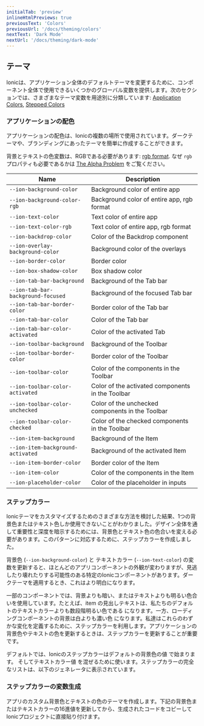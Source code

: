 ```yaml
---
initialTab: 'preview'
inlineHtmlPreviews: true
previousText: 'Colors'
previousUrl: '/docs/theming/colors'
nextText: 'Dark Mode'
nextUrl: '/docs/theming/dark-mode'
---
```


## テーマ

Ionicは、アプリケーション全体のデフォルトテーマを変更するために、コンポーネント全体で使用できるいくつかのグローバル変数を提供します。次のセクションでは、さまざまなテーマ変数を用途別に分類しています: [Application Colors](#application-colors), [Stepped Colors](#stepped-colors)

### アプリケーションの配色

アプリケーションの配色は、Ionicの複数の場所で使用されています。ダークテーマや、ブランディングにあったテーマを簡単に作成することができます。

背景とテキストの色変数は、RGBである必要があります: <a href="https://developer.mozilla.org/en-US/docs/Glossary/RGB" target="_blank">rgb format</a>. なぜ `rgb` プロパティも必要であるかは [The Alpha Problem](#the-alpha-problem) をご覧ください。


| Name                                     | Description                                         |
| ---------------------------------------- | --------------------------------------------------- |
| `--ion-background-color`                 | Background color of entire app                      |
| `--ion-background-color-rgb`             | Background color of entire app, rgb format          |
| `--ion-text-color`                       | Text color of entire app                            |
| `--ion-text-color-rgb`                   | Text color of entire app, rgb format                |
| `--ion-backdrop-color`                   | Color of the Backdrop component                     |
| `--ion-overlay-background-color`         | Background color of the overlays                    |
| `--ion-border-color`                     | Border color                                        |
| `--ion-box-shadow-color`                 | Box shadow color                                    |
| `--ion-tab-bar-background`               | Background of the Tab bar                           |
| `--ion-tab-bar-background-focused`       | Background of the focused Tab bar                   |
| `--ion-tab-bar-border-color`             | Border color of the Tab bar                         |
| `--ion-tab-bar-color`                    | Color of the Tab bar                                |
| `--ion-tab-bar-color-activated`          | Color of the activated Tab                          |
| `--ion-toolbar-background`               | Background of the Toolbar                           |
| `--ion-toolbar-border-color`             | Border color of the Toolbar                         |
| `--ion-toolbar-color`                    | Color of the components in the Toolbar              |
| `--ion-toolbar-color-activated`          | Color of the activated components in the Toolbar    |
| `--ion-toolbar-color-unchecked`          | Color of the unchecked components in the Toolbar    |
| `--ion-toolbar-color-checked`            | Color of the checked components in the Toolbar      |
| `--ion-item-background`                  | Background of the Item                              |
| `--ion-item-background-activated`        | Background of the activated Item                    |
| `--ion-item-border-color`                | Border color of the Item                            |
| `--ion-item-color`                       | Color of the components in the Item                 |
| `--ion-placeholder-color`                | Color of the placeholder in inputs                  |


### ステップカラー

Ionicテーマをカスタマイズするためのさまざまな方法を検討した結果、1つの背景色またはテキスト色しか使用できないことがわかりました。デザイン全体を通して重要性と深度を暗示するためには、背景色とテキスト色の色合いを変える必要があります。このパターンに対応するために、ステップカラーを作成しました。

背景色 (`--ion-background-color`) と テキストカラー (`--ion-text-color`) の変数を更新すると、ほとんどのアプリコンポーネントの外観が変わりますが、見逃したり壊れたりする可能性のある特定のIonicコンポーネントがあります。ダークテーマを適用するとき、これはより明白になります。

一部のコンポーネントでは、背景よりも暗い、またはテキストよりも明るい色合いを使用しています。たとえば、item の見出しテキストは、私たちのデフォルトのテキストカラーよりも数段階明るい色である <code-color mode="md" value="#404040"></code-color> になります。一方、ローディングコンポーネントの背景は白よりも濃い色 <code-color mode="md" value="#f2f2f2"></code-color> になります。私達はこれらのわずかな変化を定義するために、ステップカラーを利用します。アプリケーションの背景色やテキストの色を更新するときは、ステップカラーを更新することが重要です。

デフォルトでは、Ionicのステップカラーはデフォルトの背景色の値 <code-color mode="md" value="#ffffff"></code-color> で始まります。 そしてテキストカラー値 <code-color mode="md" value="#000000"></code-color> を混ぜるために使います。ステップカラーの完全なリストは、以下のジェネレータに表示されています。

### ステップカラーの変数生成

アプリのカスタム背景色とテキストの色のテーマを作成します。下記の背景色またはテキストカラーの16進値を更新してから、生成されたコードをコピーしてIonicプロジェクトに直接貼り付けます。

<stepped-color-generator mode="md" no-prerender></stepped-color-generator>


